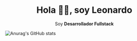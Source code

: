 <h1 align="center">Hola 🤙🏻, soy Leonardo</h1>

<p align="center">Soy <strong>Desarrollador Fullstack</strong></p>

![Anurag's GitHub stats](https://github-readme-stats.vercel.app/api?username=leocruz03&hide=contribs,prs&show_icons=true&theme=tokyonight)
